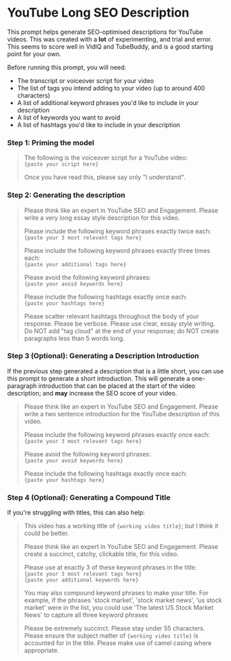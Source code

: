 # YouTube Long SEO Description

This prompt helps generate SEO-optimised descriptions for YouTube videos. This was created with a **lot** of experimenting,
and trial and error. This seems to score well in VidIQ and TubeBuddy, and is a good starting point for your own.

Before running this prompt, you will need:

* The transcript or voiceover script for your video
* The list of tags you intend adding to your video (up to around 400 characters)
* A list of additional keyword phrases you'd like to include in your description
* A list of keywords you want to avoid
* A list of hashtags you'd like to include in your description

### Step 1: Priming the model

> The following is the voiceover script for a YouTube video:<br>
> `{paste your script here}`
>
> Once you have read this, please say only "I understand".

### Step 2: Generating the description

> Please think like an expert in YouTube SEO and Engagement. Please write a very long essay style description for this video.
>
> Please include the following keyword phrases exactly twice each:<br>
> `{paste your 3 most relevant tags here}`
>
> Please include the following keyword phrases exactly three times each:<br>
> `{paste your additional tags here}`
>
> Please avoid the following keyword phrases:<br>
> `{paste your avoid keywords here}`
>
> Please include the following hashtags exactly once each:<br>
> `{paste your hashtags here}`
>
> Please scatter relevant hashtags throughout the body of your response. Please be verbose. Please use clear, essay style writing. Do NOT add "tag cloud" at the end of your response; do NOT create paragraphs less than 5 words long.

### Step 3 (Optional): Generating a Description Introduction

If the previous step generated a description that is a little short, you can use this prompt to generate a short 
introduction. This will generate a one-paragraph introduction that can be placed at the start of the video
description; and **may** increase the SEO score of your video.

> Please think like an expert in YouTube SEO and Engagement. Please write a two sentence introduction for the YouTube description of this video.
>
> Please include the following keyword phrases exactly once each:<br>
> `{paste your 3 most relevant tags here}`
>
> Please avoid the following keyword phrases:<br>
> `{paste your avoid keywords here}`
>
> Please include the following hashtags exactly once each:<br>
> `{paste your hashtags here}`

### Step 4 (Optional): Generating a Compound Title

If you're struggling with titles, this can also help:

> This video has a working title of `{working video title}`; but I think it could be better.
> 
> Please think like an expert in YouTube SEO and Engagement. Please create a succinct, catchy, clickable title, for this video.
> 
> Please use at exactly 3 of these keyword phrases in the title:<br>
> `{paste your 3 most relevant tags here}`<br>
> `{paste your additional keywords here}`
> 
> You may also compound keyword phrases to make your title. For example, if the phrases 'stock market', 'stock market news', 'us stock market' were in the list, you could use 'The latest US Stock Market News' to capture all three keyword phrases
> 
> Please be extremely succinct. Please stay under 55 characters. Please ensure the subject matter of `{working video title}` is accounted for in the title. Please make use of camel casing where appropriate. 
